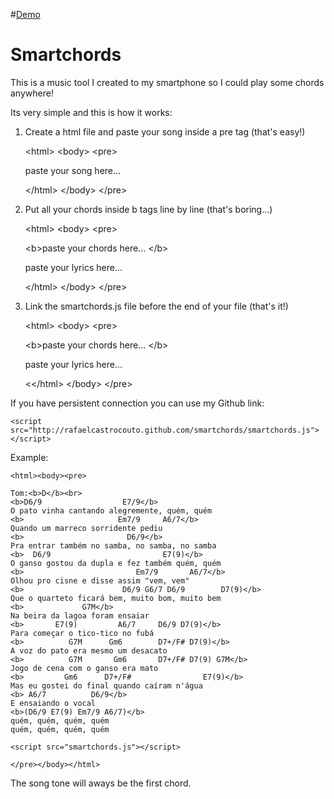#[Demo](http://rafaelcastrocouto.github.com/smartchords "Demo")

Smartchords
=======

This is a music tool I created to my smartphone so I could play some chords anywhere!

Its very simple and this is how it works:

1. Create a html file and paste your song inside a pre tag (that's easy!)

    &lt;html&gt; &lt;body&gt; &lt;pre&gt;
    
    paste your song here... 
    
    &lt;/html&gt; &lt;/body&gt; &lt;/pre&gt;
  
2. Put all your chords inside b tags line by line (that's boring...)

    &lt;html&gt; &lt;body&gt; &lt;pre&gt;
    
    &lt;b&gt;paste your chords here... &lt;/b&gt;
    
    paste your lyrics here...
    
    &lt;/html&gt; &lt;/body&gt; &lt;/pre&gt;
  
3. Link the smartchords.js file before the end of your file (that's it!)

    &lt;html&gt; &lt;body&gt; &lt;pre&gt;
    
    &lt;b&gt;paste your chords here... &lt;/b&gt;
    
    paste your lyrics here...
    
    <script src="smartchords.js"></script>
    
    <&lt;/html&gt; &lt;/body&gt; &lt;/pre&gt;
  
If you have persistent connection you can use my Github link:

    <script src="http://rafaelcastrocouto.github.com/smartchords/smartchords.js"></script>

Example:

    <html><body><pre>
  
    Tom:<b>D</b><br>
    <b>D6/9                  E7/9</b>
    O pato vinha cantando alegremente, quém, quém
    <b>                     Em7/9     A6/7</b>
    Quando um marreco sorridente pediu
    <b>                       D6/9</b>
    Pra entrar também no samba, no samba, no samba
    <b>  D6/9                         E7(9)</b>
    O ganso gostou da dupla e fez também quém, quém
    <b>                         Em7/9       A6/7</b>
    Olhou pro cisne e disse assim "vem, vem"
    <b>                      D6/9 G6/7 D6/9        D7(9)</b>
    Que o quarteto ficará bem, muito bom, muito bem
    <b>             G7M</b>
    Na beira da lagoa foram ensaiar
    <b>       E7(9)         A6/7     D6/9 D7(9)</b>
    Para começar o tico-tico no fubá
    <b>          G7M      Gm6        D7+/F# D7(9)</b>
    A voz do pato era mesmo um desacato
    <b>          G7M       Gm6       D7+/F# D7(9) G7M</b>
    Jogo de cena com o ganso era mato
    <b>         Gm6      D7+/F#                E7(9)</b>
    Mas eu gostei do final quando caíram n'água
    <b> A6/7          D6/9</b>
    E ensaiando o vocal
    <b>(D6/9 E7(9) Em7/9 A6/7)</b>
    quém, quém, quém, quém
    quém, quém, quém, quém
    
    <script src="smartchords.js"></script>
    
    </pre></body></html>
  
The song tone will aways be the first chord.